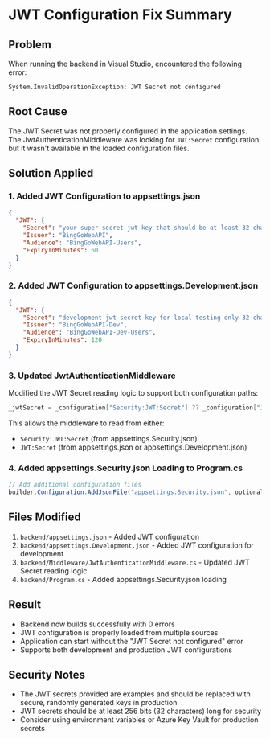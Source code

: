 # JWT Configuration Fix Summary

## Problem
When running the backend in Visual Studio, encountered the following error:
```
System.InvalidOperationException: JWT Secret not configured
```

## Root Cause
The JWT Secret was not properly configured in the application settings. The JwtAuthenticationMiddleware was looking for `JWT:Secret` configuration but it wasn't available in the loaded configuration files.

## Solution Applied

### 1. Added JWT Configuration to appsettings.json
```json
{
  "JWT": {
    "Secret": "your-super-secret-jwt-key-that-should-be-at-least-32-characters-long",
    "Issuer": "BingGoWebAPI",
    "Audience": "BingGoWebAPI-Users",
    "ExpiryInMinutes": 60
  }
}
```

### 2. Added JWT Configuration to appsettings.Development.json
```json
{
  "JWT": {
    "Secret": "development-jwt-secret-key-for-local-testing-only-32-chars-minimum",
    "Issuer": "BingGoWebAPI-Dev",
    "Audience": "BingGoWebAPI-Dev-Users",
    "ExpiryInMinutes": 120
  }
}
```

### 3. Updated JwtAuthenticationMiddleware
Modified the JWT Secret reading logic to support both configuration paths:
```csharp
_jwtSecret = _configuration["Security:JWT:Secret"] ?? _configuration["JWT:Secret"] ?? throw new InvalidOperationException("JWT Secret not configured");
```

This allows the middleware to read from either:
- `Security:JWT:Secret` (from appsettings.Security.json)
- `JWT:Secret` (from appsettings.json or appsettings.Development.json)

### 4. Added appsettings.Security.json Loading to Program.cs
```csharp
// Add additional configuration files
builder.Configuration.AddJsonFile("appsettings.Security.json", optional: true, reloadOnChange: true);
```

## Files Modified
1. `backend/appsettings.json` - Added JWT configuration
2. `backend/appsettings.Development.json` - Added JWT configuration for development
3. `backend/Middleware/JwtAuthenticationMiddleware.cs` - Updated JWT Secret reading logic
4. `backend/Program.cs` - Added appsettings.Security.json loading

## Result
- Backend now builds successfully with 0 errors
- JWT configuration is properly loaded from multiple sources
- Application can start without the "JWT Secret not configured" error
- Supports both development and production JWT configurations

## Security Notes
- The JWT secrets provided are examples and should be replaced with secure, randomly generated keys in production
- JWT secrets should be at least 256 bits (32 characters) long for security
- Consider using environment variables or Azure Key Vault for production secrets